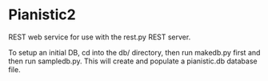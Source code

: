 Pianistic2
==========

REST web service for use with the rest.py REST server.


To setup an initial DB, cd into the db/ directory, then
run makedb.py first and then run sampledb.py.  This will
create and populate a pianistic.db database file.
